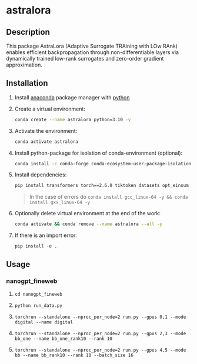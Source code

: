 # astralora


## Description

This package AstraLora (Adaptive Surrogate TRAining with LOw RAnk) enables efficient backpropagation through non-differentiable layers via dynamically trained low-rank surrogates and zero-order gradient approximation.


## Installation

1. Install [anaconda](https://www.anaconda.com) package manager with [python](https://www.python.org)

2. Create a virtual environment:
    ```bash
    conda create --name astralora python=3.10 -y
    ```

3. Activate the environment:
    ```bash
    conda activate astralora 
    ```

4. Install python-package for isolation of conda-environment (optional):
    ```bash
    conda install -c conda-forge conda-ecosystem-user-package-isolation -y
    ```

5. Install dependencies:
    ```bash
    pip install transformers torch==2.6.0 tiktoken datasets opt_einsum tqdm numpy==1.26 rotary_embedding_torch peft huggingface-hub
    ```
    > In the case of errors do `conda install gcc_linux-64 -y && conda install gxx_linux-64 -y`

6. Optionally delete virtual environment at the end of the work:
    ```bash
    conda activate && conda remove --name astralora --all -y
    ```

7. If there is an import error:
    ```
    pip install -e .
    ```
    

## Usage

### nanogpt_fineweb

1. `cd nanogpt_fineweb`

2. `python run_data.py`

3. `torchrun --standalone --nproc_per_node=2 run.py --gpus 0,1 --mode digital --name digital`

4. `torchrun --standalone --nproc_per_node=2 run.py --gpus 2,3 --mode bb_one --name bb_one_rank10 --rank 10`

5. `torchrun --standalone --nproc_per_node=2 run.py --gpus 4,5 --mode bb --name bb_rank10 --rank 10 --batch_size 16`